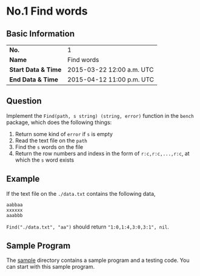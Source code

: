 # No.1 Find words

## Basic Information

<table>
  <tbody>
    <tr>
      <td><strong>No.</strong></td>
      <td>1</td>
    </tr>
    <tr>
      <td><strong>Name</strong></td>
      <td>Find words</td>
    </tr>
    <tr>
      <td><strong>Start Data & Time</strong></td>
      <td>2015-03-22 12:00 a.m. UTC</td>
    </tr>
    <tr>
      <td><strong>End Data & Time</strong></td>
      <td>2015-04-12 11:00 p.m. UTC</td>
    </tr>
  </tbody>
</table>

## Question

Implement the `Find(path, s string) (string, error)` function in the `bench` package, which does the following things:

1. Return some kind of `error` if `s` is empty
2. Read the text file on the `path`
3. Find the `s` words on the file
4. Return the row numbers and indexs in the form of `r:c,r:c,...,r:c`, at which the `s` word exists

## Example

If the text file on the `./data.txt` contains the following data,

```
aabbaa
xxxxxx
aaabbb
```

`Find("./data.txt", "aa")` should return `"1:0,1:4,3:0,3:1", nil`.

## Sample Program

The [sample](sample) directory contains a sample program and a testing code. You can start with this sample program.
